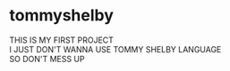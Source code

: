 # tommyshelby
THIS IS MY FIRST PROJECT
<br>
I JUST DON'T WANNA USE TOMMY SHELBY LANGUAGE
<br>
SO DON'T MESS UP
